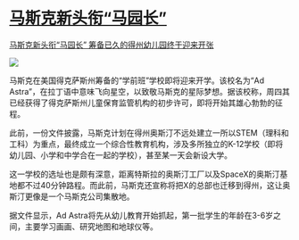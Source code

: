 # [马斯克新头衔“马园长”](https://github.com/jaaleng/jaaleng.github.io/issues/102)

[马斯克新头衔“马园长” 筹备已久的得州幼儿园终于迎来开张](https://www.cnbeta.com.tw/articles/tech/1457368.htm)

![](https://pic.superbed.cc/item/674597a9fa9f77b4dc0ce90e.jpg)


马斯克在美国得克萨斯州筹备的“学前班”学校即将迎来开学。该校名为“Ad Astra”，在拉丁语中意味飞向星空，以致敬马斯克的星际梦想。据该校称，周四其已经获得了得克萨斯州儿童保育监管机构的初步许可，即将开始其雄心勃勃的征程。

此前，一份文件披露，马斯克计划在得州奥斯汀不远处建立一所以STEM（理科和工科）为重点，最终成立一个综合性教育机构，涉及多所独立的K-12学校（即将幼儿园、小学和中学合在一起的学校），甚至某一天会新设大学。

这一学校的选址也是颇有深意，距离特斯拉的奥斯汀工厂以及SpaceX的奥斯汀基地都不过40分钟路程。而此前，马斯克还宣称将把X的总部也迁移到得州，这让奥斯汀更像是一个马斯克公司集散地。

据文件显示，Ad Astra将先从幼儿教育开始抓起，第一批学生的年龄在3-6岁之间，主要学习画画、研究地图和地球仪等。

